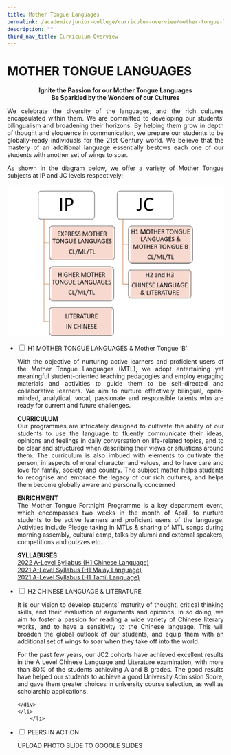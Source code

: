```yaml
---
title: Mother Tongue Languages
permalink: /academic/junior-college/curriculum-overview/mother-tongue-languages/
description: ""
third_nav_title: Curriculum Overview
---
```

# MOTHER TONGUE LANGUAGES


<center><b>Ignite the Passion for our Mother Tongue Languages<br>
Be Sparkled by the Wonders of our Cultures</b></centeR>

<p style="text-align: justify;">We celebrate the diversity of the languages, and the rich cultures encapsulated within them. We are committed to developing our students’ bilingualism and broadening their horizons. By helping them grow in depth of thought and eloquence in communication, we prepare our students to be globally-ready individuals for the 21st Century world. We believe that the mastery of an additional language essentially bestows each one of our students with another set of wings to soar.</p>

<p style="text-align: justify;">As shown in the diagram below, we offer a variety of Mother Tongue subjects at IP and JC levels respectively:</p>

![](/images/Academic/Curriculum%20Overview/Mother%20Tongue%20Languages/subject%20diagram.jpg)

<ul class="jekyllcodex_accordion">
  <li>
    <input type="checkbox" id="accordion1">
    <label for="accordion1">H1 MOTHER TONGUE LANGUAGES & Mother Tongue ‘B’</label>
    <div>
			<p style="text-align: justify;">With the objective of nurturing active learners and proficient users of the Mother Tongue Languages (MTL), we adopt entertaining yet meaningful student-oriented teaching pedagogies and employ engaging materials and activities to guide them to be self-directed and collaborative learners. We aim to nurture effectively bilingual, open-minded, analytical, vocal, passionate and responsible talents who are ready for current and future challenges.
</p>
			<p style="text-align: justify;"><b>CURRICULUM</b><br>Our programmes are intricately designed to cultivate the ability of our students to use the language to fluently communicate their ideas, opinions and feelings in daily conversation on life-related topics, and to be clear and structured when describing their views or situations around them. The curriculum is also imbued with elements to cultivate the person, in aspects of moral character and values, and to have care and love for family, society and country. The subject matter helps students to recognise and embrace the legacy of our rich cultures, and helps them become globally aware and personally concerned
</p>
			<p style="text-align: justify;"><b>ENRICHMENT</b><br>The Mother Tongue Fortnight Programme is a key department event, which encompasses two weeks in the month of April, to nurture students to be active learners and proficient users of the language. Activities include Pledge taking in MTLs & sharing of MTL songs during morning assembly, cultural camp, talks by alumni and external speakers, competitions and quizzes etc.</p>
					<p><b>SYLLABUSES</b><br><a href="/files/Academic/Curriculum/Mother%20Tongue%20Languages/8655_y22_sy.pdf" target="_blank">2022 A-Level Syllabus (H1 Chinese Language)</a><br><a href="/files/Academic/Curriculum/Mother%20Tongue%20Languages/8656_y21_sy.pdf" target="_blank">2021 A-Level Syllabus (H1 Malay Language)</a><br><a href="/files/Academic/Curriculum/Mother%20Tongue%20Languages/8657_y21_sy.pdf" target="_blank">2021 A-Level Syllabus (H1 Tamil Language)</a></p>
    </div>
	</li> 
  <li>
    <input type="checkbox" id="accordion2">
    <label for="accordion2">H2 CHINESE LANGUAGE & LITERATURE</label>
    <div>
			<p style="text-align: justify;">It is our vision to develop students’ maturity of thought, critical thinking skills, and their evaluation of arguments and opinions. In so doing, we aim to foster a passion for reading a wide variety of Chinese literary works, and to have a sensitivity to the Chinese language. This will broaden the global outlook of our students, and equip them with an additional set of wings to soar when they take off into the world.</p>
			<p style="text-align: justify;">For the past few years, our JC2 cohorts have achieved excellent results in the A Level Chinese Language and Literature examination, with more than 80% of the students achieving A and B grades. The good results have helped our students to achieve a good University Admission Score, and gave them greater choices in university course selection, as well as scholarship applications.</p>
			
    </div>
	</li> 
		</li> 
  <li>
    <input type="checkbox" id="accordion3">
    <label for="accordion3">PEERS IN ACTION</label>
    <div>
			<p style="text-align: justify;"> UPLOAD PHOTO SLIDE TO GOOGLE SLIDES</p>
    </div>
	</li> 
	</ul>